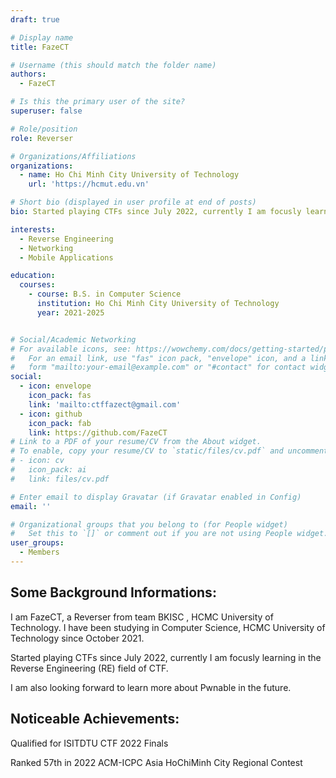 ```yaml
---
draft: true

# Display name
title: FazeCT

# Username (this should match the folder name)
authors:
  - FazeCT

# Is this the primary user of the site?
superuser: false

# Role/position
role: Reverser

# Organizations/Affiliations
organizations:
  - name: Ho Chi Minh City University of Technology
    url: 'https://hcmut.edu.vn'

# Short bio (displayed in user profile at end of posts)
bio: Started playing CTFs since July 2022, currently I am focusly learning in the Reverse Engineering (RE) field of CTF.

interests:
  - Reverse Engineering
  - Networking
  - Mobile Applications

education:
  courses:
    - course: B.S. in Computer Science
      institution: Ho Chi Minh City University of Technology
      year: 2021-2025


# Social/Academic Networking
# For available icons, see: https://wowchemy.com/docs/getting-started/page-builder/#icons
#   For an email link, use "fas" icon pack, "envelope" icon, and a link in the
#   form "mailto:your-email@example.com" or "#contact" for contact widget.
social:
  - icon: envelope
    icon_pack: fas
    link: 'mailto:ctffazect@gmail.com'
  - icon: github
    icon_pack: fab
    link: https://github.com/FazeCT
# Link to a PDF of your resume/CV from the About widget.
# To enable, copy your resume/CV to `static/files/cv.pdf` and uncomment the lines below.
# - icon: cv
#   icon_pack: ai
#   link: files/cv.pdf

# Enter email to display Gravatar (if Gravatar enabled in Config)
email: ''

# Organizational groups that you belong to (for People widget)
#   Set this to `[]` or comment out if you are not using People widget.
user_groups:
  - Members
---
```


## Some Background Informations:

I am FazeCT, a Reverser from team BKISC , HCMC University of Technology. I have been studying in Computer Science, HCMC University of Technology since October 2021.

Started playing CTFs since July 2022, currently I am focusly learning in the Reverse Engineering (RE) field of CTF.

I am also looking forward to learn more about Pwnable in the future.

## Noticeable Achievements:

Qualified for ISITDTU CTF 2022 Finals

Ranked 57th in 2022 ACM-ICPC Asia HoChiMinh City Regional Contest

